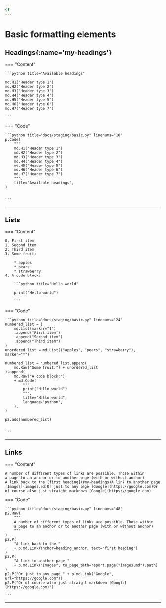 ```yaml
---
{}
---
```



# Basic formatting elements

## Headings[](){:name='my-headings'}

=== "Content"

    ```python title="Available headings"

    md.H1("Header type 1")
    md.H2("Header type 2")
    md.H3("Header type 3")
    md.H4("Header type 4")
    md.H5("Header type 5")
    md.H6("Header type 6")
    md.H7("Header type 7")

    ```

=== "Code"

    ```python title="docs/staging/basic.py" linenums="10"
    p.Code(
        """
        md.H1("Header type 1")
        md.H2("Header type 2")
        md.H3("Header type 3")
        md.H4("Header type 4")
        md.H5("Header type 5")
        md.H6("Header type 6")
        md.H7("Header type 7")
        """,
        title="Available headings",
    )


    ```

---

## Lists

=== "Content"

    0. First item
    1. Second item
    2. Third item
    3. Some fruit:
    
        * apples
        * pears
        * strawberry
    4. A code block:
    
        ```python title="Hello world"
    
        print("Hello world")                    
    
        ```

=== "Code"

    ```python title="docs/staging/basic.py" linenums="24"
    numbered_list = (
        md.List(marker="1")
        .append("First item")
        .append("Second item")
        .append("Third item")
    )
    unordered_list = md.List(("apples", "pears", "strawberry"), marker="*")

    numbered_list = numbered_list.append(
        md.Raw("Some fruit:") + unordered_list
    ).append(
        md.Raw("A code block:")
        + md.Code(
            """
            print("Hello world")                    
            """,
            title="Hello world",
            language="python",
        ),
    )

    p2.add(numbered_list)


    ```

---

## Links

=== "Content"

    A number of different types of links are possible. Those within
    a page to an anchor or to another page (with or without anchor)
    A link back to the [first heading](#my-headings)A link to another page [Images](images.md)Or just to any page [Google](https://google.com)Or of course also just straight markdown [Google](https://google.com)

=== "Code"

    ```python title="docs/staging/basic.py" linenums="48"
    p2.Raw(
        """
        A number of different types of links are possible. Those within
        a page to an anchor or to another page (with or without anchor)
        """
    )
    p2.P(
        "A link back to the "
        + p.md.Link(anchor=heading_anchor, text="first heading")
    )
    p2.P(
        "A link to another page "
        + p.md.Link("Images", to_page_path=report.page("images.md").path)
    )
    p2.P("Or just to any page " + p.md.Link("Google", url="https://google.com"))
    p2.P("Or of course also just straight markdown [Google](https://google.com)")

    ```

---
